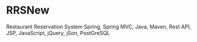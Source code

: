 # RRSNew
Restaurant Reservation System 
Spring, Spring MVC, Java, Maven, Rest API, JSP, JavaScript, jQuery, jSon, PostGreSQL
